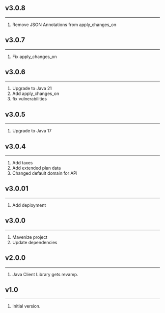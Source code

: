 ## v3.0.8
***
1. Remove JSON Annotations from apply_changes_on

## v3.0.7
***
1. Fix apply_changes_on

## v3.0.6
***
1. Upgrade to Java 21
2. Add apply_changes_on
3. fix vulnerabilities

## v3.0.5
***
1. Upgrade to Java 17

## v3.0.4
***
1. Add taxes
2. Add extended plan data
3. Changed default domain for API

## v3.0.01
***
1. Add deployment

## v3.0.0
***
1. Mavenize project
2. Update dependencies

## v2.0.0
***
1. Java Client Library gets revamp.

## v1.0
***
1. Initial version.

